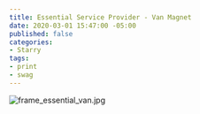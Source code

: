 ```yaml
---
title: Essential Service Provider - Van Magnet
date: 2020-03-01 15:47:00 -05:00
published: false
categories:
- Starry
tags:
- print
- swag
---
```


![frame_essential_van.jpg](/uploads/frame_essential_van.jpg)
